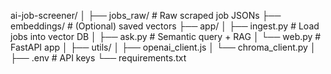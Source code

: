 ai-job-screener/
│
├── jobs_raw/ # Raw scraped job JSONs
├── embeddings/ # (Optional) saved vectors
├── app/
│ ├── ingest.py # Load jobs into vector DB
│ ├── ask.py # Semantic query + RAG
│ └── web.py # FastAPI app
│
├── utils/
│ ├── openai_client.js
│ └── chroma_client.py
│
├── .env # API keys
└── requirements.txt
